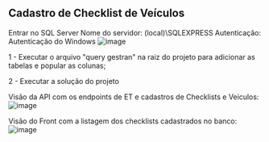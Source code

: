 ## Cadastro de Checklist de Veículos ##

Entrar no SQL Server
Nome do servidor: (local)\SQLEXPRESS
Autenticação: Autenticação do Windows
![image](https://github.com/phnunes/ChecklistManager/assets/8655600/5617b1b0-62cd-4067-918a-73443bed4dc1)

1 - Executar o arquivo "query gestran" na raiz do projeto para adicionar as tabelas e popular as colunas;

2 - Executar a solução do projeto

Visão da API com os endpoints de ET e cadastros de Checklists e Veículos:
![image](https://github.com/phnunes/ChecklistManager/assets/8655600/c9d1a412-344d-4c57-87de-fa619e9b65a7)

Visão do Front com a listagem dos checklists cadastrados no banco:
![image](https://github.com/phnunes/ChecklistManager/assets/8655600/a3f4860d-b546-49ef-abde-7f4287ea72bd)

